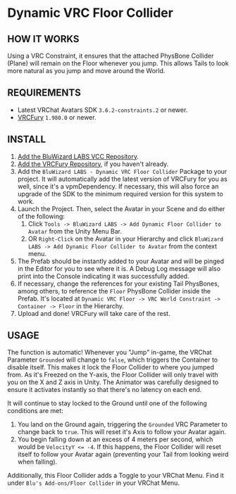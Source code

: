 # Dynamic VRC Floor Collider

## HOW IT WORKS

Using a VRC Constraint, it ensures that the attached PhysBone Collider (Plane) will remain on the Floor whenever you jump. This allows Tails to look more natural as you jump and move around the World.

## REQUIREMENTS

- Latest VRChat Avatars SDK `3.6.2-constraints.2` or newer.
- [VRCFury](https://vrcfury.com/download) `1.980.0` or newer.

## INSTALL

1. [Add the BluWizard LABS VCC Repository](https://vpm.bluwizard.net).
2. [Add the VRCFury Repository](https://vrcfury.com/download), if you haven't already.
3. Add the `BluWizard LABS - Dynamic VRC Floor Collider` Package to your project. It will automatically add the latest version of VRCFury for you as well, since it's a vpmDependency. If necessary, this will also force an upgrade of the SDK to the minimum required version for this system to work.
4. Launch the Project. Then, select the Avatar in your Scene and do either of the following:
   1. Click `Tools -> BluWizard LABS -> Add Dynamic Floor Collider to Avatar` from the Unity Menu Bar.
   2. OR `Right-Click` on the Avatar in your Hierarchy and click `BluWizard LABS -> Add Dynamic Floor Collider to Avatar` from the context menu.
5. The Prefab should be instantly added to your Avatar and will be pinged in the Editor for you to see where it is. A Debug Log message will also print into the Console indicating it was successfully added.
6. If necessary, change the references for your existing Tail PhysBones, among others, to reference the `Floor` PhysBone Collider inside the Prefab. It's located at `Dynamic VRC Floor -> VRC World Constraint -> Container -> Floor` in the Hierarchy.
7. Upload and done! VRCFury will take care of the rest.

## USAGE

The function is automatic! Whenever you "Jump" in-game, the VRChat Parameter `Grounded` will change to `false`, which triggers the Container to disable itself. This makes it lock the Floor Collider to where you jumped from. As it's Freezed on the Y-axis, the Floor Collider will only travel with you on the X and Z axis in Unity. The Animator was carefully designed to ensure it activates instantly so that there's no latency on each end.

It will continue to stay locked to the Ground until one of the following conditions are met:
1. You land on the Ground again, triggering the `Grounded` VRC Parameter to change back to `true`. This will reset it's Axis to follow your Avatar again.
2. You begin falling down at an excess of 4 meters per second, which would be `VelocityY <= -4`. If this happens, the Floor Collider will reset itself to follow your Avatar again (preventing your Tail from looking weird when falling).

Additionally, this Floor Collider adds a Toggle to your VRChat Menu. Find it under `Blu's Add-ons/Floor Collider` in your VRChat Menu.